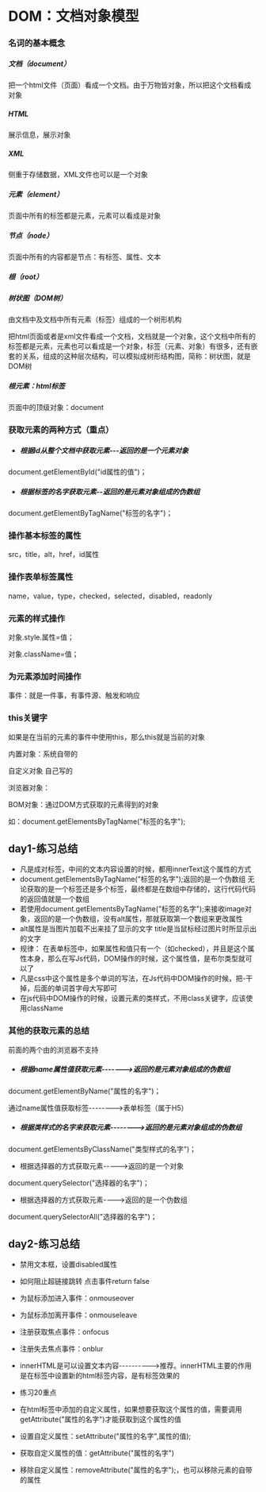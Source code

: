 # DOM：文档对象模型

### 名词的基本概念

##### 文档（document）

把一个html文件（页面）看成一个文档。由于万物皆对象，所以把这个文档看成对象

##### HTML

展示信息，展示对象

##### XML

侧重于存储数据，XML文件也可以是一个对象

##### 元素（element）

页面中所有的标签都是元素，元素可以看成是对象

##### 节点（node）

页面中所有的内容都是节点：有标签、属性、文本

##### 根（root）

##### 树状图（DOM树）

由文档中及文档中所有元素（标签）组成的一个树形机构

把html页面或者是xml文件看成一个文档，文档就是一个对象，这个文档中所有的标签都是元素，元素也可以看成是一个对象，标签（元素、对象）有很多，还有嵌套的关系，组成的这种层次结构，可以模拟成树形结构图，简称：树状图，就是DOM树

##### 根元素：html标签

页面中的顶级对象：document



### 获取元素的两种方式（重点）

- ##### 根据id从整个文档中获取元素---返回的是一个元素对象

document.getElementById("id属性的值")；

- ##### 根据标签的名字获取元素--返回的是元素对象组成的伪数组

document.getElementByTagName("标签的名字")；



### 操作基本标签的属性

src，title，alt，href，id属性

### 操作表单标签属性

name，value，type，checked，selected，disabled，readonly

### 元素的样式操作

对象.style.属性=值；	

对象.className=值；



### 为元素添加时间操作

事件：就是一件事，有事件源、触发和响应



### this关键字

如果是在当前的元素的事件中使用this，那么this就是当前的对象



内置对象：系统自带的

自定义对象	自己写的

浏览器对象：

BOM对象：通过DOM方式获取的元素得到的对象

如：document.getElementsByTagName("标签的名字");

## day1-练习总结

- 凡是成对标签，中间的文本内容设置的时候，都用innerText这个属性的方式
- document.getElementsByTagName("标签的名字");返回的是一个伪数组
  无论获取的是一个标签还是多个标签，最终都是在数组中存储的，这行代码代码的返回值就是一个数组
- 若使用document.getElementsByTagName("标签的名字");来接收image对象，返回的是一个伪数组，没有alt属性，那就获取第一个数组来更改属性
- alt属性是当图片加载不出来挂了显示的文字 title是当鼠标经过图片时所显示出的文字
- 规律： 在表单标签中，如果属性和值只有一个（如checked），并且是这个属性本身，那么在写Js代码，DOM操作的时候，这个属性值，是布尔类型就可以了
- 凡是css中这个属性是多个单词的写法，在Js代码中DOM操作的时候，把-干掉，后面的单词首字母大写即可
- 在js代码中DOM操作的时候，设置元素的类样式，不用class关键字，应该使用className



### 其他的获取元素的总结

前面的两个由的浏览器不支持

- ##### 根据name属性值获取元素------->返回的是元素对象组成的伪数组

document.getElementByName("属性的名字")； 

通过name属性值获取标签-------->表单标签（属于H5）

- ##### 根据类样式的名字来获取元素-------->返回的是元素对象组成的伪数组

document.getElementsByClassName("类型样式的名字")； 

- 根据选择器的方式获取元素----->返回的是一个对象

document.querySelector("选择器的名字")；

- 根据选择器的方式获取元素---->返回的是一个伪数组

document.querySelectorAll("选择器的名字")；



## day2-练习总结

- 禁用文本框，设置disabled属性

- 如何阻止超链接跳转 点击事件return false

- 为鼠标添加进入事件：onmouseover

- 为鼠标添加离开事件：onmouseleave

- 注册获取焦点事件：onfocus

- 注册失去焦点事件：onblur

- innerHTML是可以设置文本内容---------->推荐。innerHTML主要的作用是在标签中设置新的html标签内容，是有标签效果的

- 练习20重点

- 在html标签中添加的自定义属性，如果想要获取这个属性的值，需要调用getAttribute("属性的名字")才能获取到这个属性的值

- 设置自定义属性：setAttribute("属性的名字",属性的值);

- 获取自定义属性的值：getAttribute("属性的名字")

- 移除自定义属性：removeAttribute("属性的名字");，也可以移除元素的自带的属性
